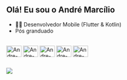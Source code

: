 ## Olá! Eu sou o André Marcílio

- 👨‍💻 Desenvolvedor Mobile (Flutter & Kotlin)
- Pós granduado

<div style="display: inline_block"><br />

<img align="center" alt="Andre-Dart" height="30" width="40" src="https://cdn.jsdelivr.net/gh/devicons/devicon/icons/dart/dart-original.svg" />
<img align="center" alt="Andre-Flutter" height="30" width="40" src="https://cdn.jsdelivr.net/gh/devicons/devicon/icons/flutter/flutter-original.svg" />
<img align="center" alt="Andre-IOS" height="30" width="40" src="https://cdn.jsdelivr.net/gh/devicons/devicon/icons/apple/apple-original.svg" />
<img align="center" alt="Andre-Kotlin" height="30" width="40" src="https://cdn.jsdelivr.net/gh/devicons/devicon/icons/kotlin/kotlin-original.svg" />
<img align="center" alt="Andre-Android" height="30" width="40" src="https://cdn.jsdelivr.net/gh/devicons/devicon/icons/android/android-original.svg" />

</div>

##

<div>
<a href="https://www.linkedin.com/in/andre-hirooka-marcilio/" target="_blank"><img src="https://img.shields.io/badge/LinkedIn-0077B5?style=for-the-badge&logo=linkedin&logoColor=white" target="_blank"/></a>
</div>
